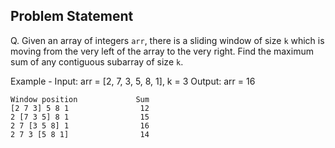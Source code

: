 ## Problem Statement

Q. Given an array of integers `arr`, there is a sliding window of size `k` which
is moving from the very left of the array to the very right.
Find the maximum sum of any contiguous subarray of size `k`.

Example -
Input: arr = [2, 7, 3, 5, 8, 1], k = 3
Output: arr = 16

```
Window position             Sum
[2 7 3] 5 8 1                12
2 [7 3 5] 8 1                15
2 7 [3 5 8] 1                16
2 7 3 [5 8 1]                14
```
